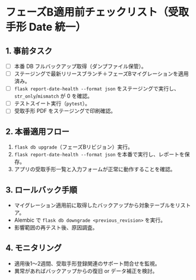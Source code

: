 # フェーズB適用前チェックリスト（受取手形 Date 統一）

## 1. 事前タスク
- [ ] 本番 DB フルバックアップ取得（ダンプファイル保管）。
- [ ] ステージングで最新リリースブランチ＋フェーズBマイグレーションを適用済み。
- [ ] `flask report-date-health --format json` をステージングで実行し、`str_only`/`mismatch` が 0 を確認。
- [ ] テストスイート実行（`pytest`）。
- [ ] 受取手形 PDF をステージングで印刷確認。

## 2. 本番適用フロー
1. `flask db upgrade`（フェーズBリビジョン）実行。
2. `flask report-date-health --format json` を本番で実行し、レポートを保存。
3. アプリの受取手形一覧と入力フォームが正常に動作することを確認。

## 3. ロールバック手順
- マイグレーション適用前に取得したバックアップから対象テーブルをリストア。
- Alembic で `flask db downgrade <previous_revision>` を実行。
- 影響範囲の再テスト後、原因調査。

## 4. モニタリング
- 適用後1〜2週間、受取手形登録関連のサポート問合せを監視。
- 異常があればバックアップからの復旧 or データ補正を検討。
